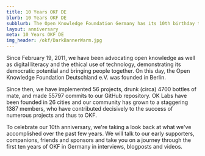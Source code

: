 ```yaml
---
title: 10 Years OKF DE
blurb: 10 Years OKF DE
subblurb: The Open Knowledge Foundation Germany has its 10th birthday this year - we want to celebrate!
layout: anniversary
meta: 10 Years OKF DE
img_header: /okf/DarkBannerWarm.jpg
---
```


Since February 19, 2011, we have been advocating open knowledge as well as digital literacy and the ethical use of technology, demonstrating its democratic potential and bringing people together. On this day, the Open Knowledge Foundation Deutschland e.V. was founded in Berlin.

Since then, we have implemented 56 projects, drunk (circa) 4700 bottles of mate, and made 55797 commits to our GitHub repository. OK Labs have been founded in 26 cities and our community has grown to a staggering 1387 members, who have contributed decisively to the success of numerous projects and thus to OKF.  

To celebrate our 10th anniversary, we're taking a look back at what we've accomplished over the past few years. We will talk to our early supporters, companions, friends and sponsors and take you on a journey through the first ten years of OKF in Germany in interviews, blogposts and videos.
